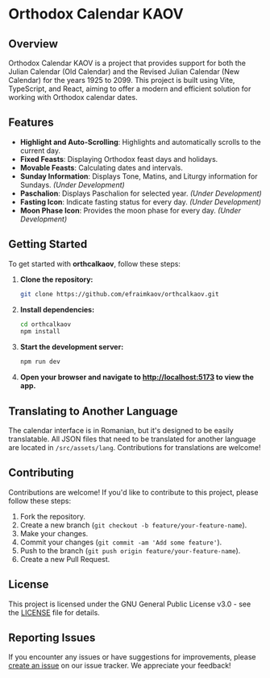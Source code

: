 # Orthodox Calendar KAOV

## Overview

Orthodox Calendar KAOV is a project that provides support for both the Julian Calendar (Old Calendar) and the Revised Julian Calendar (New Calendar) for the years 1925 to 2099. This project is built using Vite, TypeScript, and React, aiming to offer a modern and efficient solution for working with Orthodox calendar dates.

## Features

- **Highlight and Auto-Scrolling**: Highlights and automatically scrolls to the current day.
- **Fixed Feasts**: Displaying Orthodox feast days and holidays.
- **Movable Feasts**: Calculating dates and intervals.
- **Sunday Information**: Displays Tone, Matins, and Liturgy information for Sundays. _(Under Development)_
- **Paschalion**: Displays Paschalion for selected year. _(Under Development)_
- **Fasting Icon**: Indicate fasting status for every day. _(Under Development)_
- **Moon Phase Icon**: Provides the moon phase for every day. _(Under Development)_

## Getting Started

To get started with **orthcalkaov**, follow these steps:

1. **Clone the repository:**

   ```bash
   git clone https://github.com/efraimkaov/orthcalkaov.git
   ```

2. **Install dependencies:**

   ```bash
   cd orthcalkaov
   npm install
   ```

3. **Start the development server:**

   ```bash
   npm run dev
   ```

4. **Open your browser and navigate to [http://localhost:5173](http://localhost:5173) to view the app.**

## Translating to Another Language

The calendar interface is in Romanian, but it's designed to be easily translatable. All JSON files that need to be translated for another language are located in `/src/assets/lang`. Contributions for translations are welcome!

## Contributing

Contributions are welcome! If you'd like to contribute to this project, please follow these steps:

1. Fork the repository.
2. Create a new branch (`git checkout -b feature/your-feature-name`).
3. Make your changes.
4. Commit your changes (`git commit -am 'Add some feature'`).
5. Push to the branch (`git push origin feature/your-feature-name`).
6. Create a new Pull Request.

## License

This project is licensed under the GNU General Public License v3.0 - see the [LICENSE](LICENSE) file for details.

## Reporting Issues

If you encounter any issues or have suggestions for improvements, please [create an issue](https://github.com/efraimkaov/orthcalkaov/issues) on our issue tracker. We appreciate your feedback!
